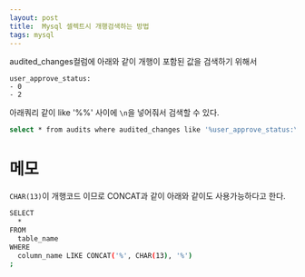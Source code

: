 ```yaml
---
layout: post
title:  Mysql 셀렉트시 개행검색하는 방법
tags: mysql
---
```



audited_changes컬럼에 아래와 같이 개행이 포함된 값을 검색하기 위해서

```
user_approve_status:
- 0
- 2
```

아래쿼리 같이 like '%%' 사이에 `\n`을 넣어줘서 검색할 수 있다.

```bash
select * from audits where audited_changes like '%user_approve_status:\n- 0\n- 2%'
```


# 메모

`CHAR(13)`이 개행코드 이므로 CONCAT과 같이 아래와 같이도 사용가능하다고 한다.

```bash
SELECT
  *
FROM
  table_name
WHERE
  column_name LIKE CONCAT('%', CHAR(13), '%')
;
```